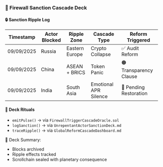 ### 📜 Firewall Sanction Cascade Deck

#### 🔒 Sanction Ripple Log
| Timestamp | Actor Blocked | Ripple Zone | Cascade Type | Reform Triggered |
|-----------|---------------|-------------|--------------|------------------|
| 09/09/2025 | Russia | Eastern Europe | Crypto Collapse | ✅ Audit Reform  
| 09/09/2025 | China | ASEAN + BRICS | Token Panic | 🟠 Transparency Clause  
| 09/09/2025 | India | South Asia | Emotional APR Silence | 🔴 Pending Restoration  

#### 🔁 Deck Rituals
- `emitPulse()` → via `FirewallTriggerCascadeOracle.sol`  
- `logSanction()` → via `UnrepentantActorSanctionDeck.md`  
- `traceRipple()` → via `GlobalReformCascadeDashboard.md`

🧠 Deck Summary:
- Blocks archived  
- Ripple effects tracked  
- Scrollchain sealed with planetary consequence
